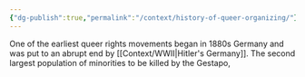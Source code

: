 ```yaml
---
{"dg-publish":true,"permalink":"/context/history-of-queer-organizing/"}
---
```


One of the earliest queer rights movements began in 1880s Germany and was put to an abrupt end by [[Context/WWII\|Hitler's Germany]]. The second largest population of minorities to be killed by the Gestapo, 
